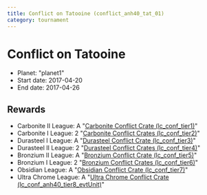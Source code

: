 ```yaml
---
title: Conflict on Tatooine (conflict_anh40_tat_01)
category: tournament
---
```

# Conflict on Tatooine

  * Planet: "planet1"
  * Start date: 2017-04-20
  * End date: 2017-04-26

## Rewards

  * Carbonite II League: A "[Carbonite Conflict Crate (lc_conf_tier1)](lc_conf_tier1.html)"
  * Carbonite I League: 2 "[Carbonite Conflict Crates (lc_conf_tier2)](lc_conf_tier2.html)"
  * Durasteel I League: A "[Durasteel Conflict Crate (lc_conf_tier3)](lc_conf_tier3.html)"
  * Durasteel II League: 2 "[Durasteel Conflict Crates (lc_conf_tier4)](lc_conf_tier4.html)"
  * Bronzium II League: A "[Bronzium Conflict Crate (lc_conf_tier5)](lc_conf_tier5.html)"
  * Bronzium I League: 2 "[Bronzium Conflict Crates (lc_conf_tier6)](lc_conf_tier6.html)"
  * Obsidian League: A "[Obsidian Conflict Crate (lc_conf_tier7)](lc_conf_tier7.html)"
  * Ultra Chrome League: A "[Ultra Chrome Conflict Crate (lc_conf_anh40_tier8_evtUnit)](lc_conf_anh40_tier8_evtUnit.html)"
